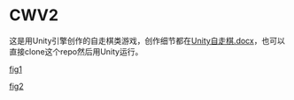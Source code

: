 # CWV2
这是用Unity引擎创作的自走棋类游戏，创作细节都在[Unity自走棋.docx](https://github.com/zbmsnj1/CWV2/blob/main/Unity%E8%87%AA%E8%B5%B0%E6%A3%8B.docx)，也可以直接clone这个repo然后用Unity运行。

[fig1](https://github.com/zbmsnj1/CWV2/blob/main/Fig/Picture2.png)

[fig2](https://github.com/zbmsnj1/CWV2/blob/main/Fig/Picture1.png)

